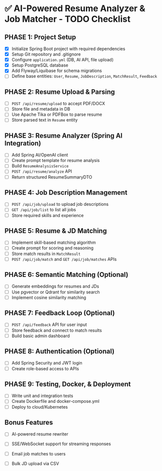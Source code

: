 
# ✅ AI-Powered Resume Analyzer & Job Matcher - TODO Checklist

## PHASE 1: Project Setup

- [x] Initialize Spring Boot project with required dependencies
- [x] Setup Git repository and .gitignore
- [x] Configure `application.yml` (DB, AI API, file upload)
- [x] Setup PostgreSQL database
- [x] Add Flyway/Liquibase for schema migrations
- [ ] Define base entities: `User`, `Resume`, `JobDescription`, `MatchResult`, `Feedback`

## PHASE 2: Resume Upload & Parsing

- [ ] `POST /api/resume/upload` to accept PDF/DOCX
- [ ] Store file and metadata in DB
- [ ] Use Apache Tika or PDFBox to parse resume
- [ ] Store parsed text in `Resume` entity

## PHASE 3: Resume Analyzer (Spring AI Integration)

- [ ] Add Spring AI/OpenAI client
- [ ] Create prompt template for resume analysis
- [ ] Build `ResumeAnalysisService`
- [ ] `POST /api/resume/analyze` API
- [ ] Return structured ResumeSummaryDTO

## PHASE 4: Job Description Management

- [ ] `POST /api/job/upload` to upload job descriptions
- [ ] `GET /api/job/list` to list all jobs
- [ ] Store required skills and experience

## PHASE 5: Resume & JD Matching

- [ ] Implement skill-based matching algorithm
- [ ] Create prompt for scoring and reasoning
- [ ] Store match results in `MatchResult`
- [ ] `POST /api/job/match` and `GET /api/job/matches` APIs

## PHASE 6: Semantic Matching (Optional)

- [ ] Generate embeddings for resumes and JDs
- [ ] Use pgvector or Qdrant for similarity search
- [ ] Implement cosine similarity matching

## PHASE 7: Feedback Loop (Optional)

- [ ] `POST /api/feedback` API for user input
- [ ] Store feedback and connect to match results
- [ ] Build basic admin dashboard

## PHASE 8: Authentication (Optional)

- [ ] Add Spring Security and JWT login
- [ ] Create role-based access to APIs

## PHASE 9: Testing, Docker, & Deployment

- [ ] Write unit and integration tests
- [ ] Create Dockerfile and docker-compose.yml
- [ ] Deploy to cloud/Kubernetes

## Bonus Features

- [ ] AI-powered resume rewriter
- [ ] SSE/WebSocket support for streaming responses
- [ ] Email job matches to users
- [ ] Bulk JD upload via CSV

